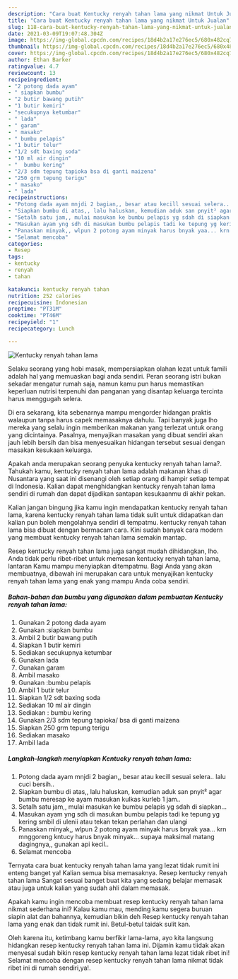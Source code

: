 ```yaml
---
description: "Cara buat Kentucky renyah tahan lama yang nikmat Untuk Jualan"
title: "Cara buat Kentucky renyah tahan lama yang nikmat Untuk Jualan"
slug: 118-cara-buat-kentucky-renyah-tahan-lama-yang-nikmat-untuk-jualan
date: 2021-03-09T19:07:48.304Z
image: https://img-global.cpcdn.com/recipes/18d4b2a17e276ec5/680x482cq70/kentucky-renyah-tahan-lama-foto-resep-utama.jpg
thumbnail: https://img-global.cpcdn.com/recipes/18d4b2a17e276ec5/680x482cq70/kentucky-renyah-tahan-lama-foto-resep-utama.jpg
cover: https://img-global.cpcdn.com/recipes/18d4b2a17e276ec5/680x482cq70/kentucky-renyah-tahan-lama-foto-resep-utama.jpg
author: Ethan Barker
ratingvalue: 4.7
reviewcount: 13
recipeingredient:
- "2 potong dada ayam"
- " siapkan bumbu"
- "2 butir bawang putih"
- "1 butir kemiri"
- "secukupnya ketumbar"
- " lada"
- " garam"
- " masako"
- " bumbu pelapis"
- "1 butir telur"
- "1/2 sdt baxing soda"
- "10 ml air dingin"
- "  bumbu kering"
- "2/3 sdm tepung tapioka bsa di ganti maizena"
- "250 grm tepung terigu"
- " masako"
- " lada"
recipeinstructions:
- "Potong dada ayam mnjdi 2 bagian,, besar atau kecill sesuai selera.. lalu cuci bersih.."
- "Siapkan bumbu di atas,, lalu haluskan, kemudian aduk san pnyit² agar bumbu meresap ke ayam masukan kulkas kurleb 1 jam.."
- "Setalh satu jam,, mulai masukan ke bumbu pelapis yg sdah di siapkan..."
- "Masukan ayam yng sdh di masukan bumbu pelapis tadi ke tepung yg kering smbil di ulenii atau tekan tekan perlahan dan ulangi"
- "Panaskan minyak,, wlpun 2 potong ayam minyak harus bnyak yaa... krn mnggoreng kntucy harus bnyak minyak... supaya maksimal matang dagingnya,, gunakan api kecil.."
- "Selamat mencoba"
categories:
- Resep
tags:
- kentucky
- renyah
- tahan

katakunci: kentucky renyah tahan 
nutrition: 252 calories
recipecuisine: Indonesian
preptime: "PT31M"
cooktime: "PT46M"
recipeyield: "1"
recipecategory: Lunch

---
```



![Kentucky renyah tahan lama](https://img-global.cpcdn.com/recipes/18d4b2a17e276ec5/680x482cq70/kentucky-renyah-tahan-lama-foto-resep-utama.jpg)

Selaku seorang yang hobi masak, mempersiapkan olahan lezat untuk famili adalah hal yang memuaskan bagi anda sendiri. Peran seorang istri bukan sekadar mengatur rumah saja, namun kamu pun harus memastikan keperluan nutrisi terpenuhi dan panganan yang disantap keluarga tercinta harus menggugah selera.

Di era  sekarang, kita sebenarnya mampu mengorder hidangan praktis walaupun tanpa harus capek memasaknya dahulu. Tapi banyak juga lho mereka yang selalu ingin memberikan makanan yang terlezat untuk orang yang dicintainya. Pasalnya, menyajikan masakan yang dibuat sendiri akan jauh lebih bersih dan bisa menyesuaikan hidangan tersebut sesuai dengan masakan kesukaan keluarga. 



Apakah anda merupakan seorang penyuka kentucky renyah tahan lama?. Tahukah kamu, kentucky renyah tahan lama adalah makanan khas di Nusantara yang saat ini disenangi oleh setiap orang di hampir setiap tempat di Indonesia. Kalian dapat menghidangkan kentucky renyah tahan lama sendiri di rumah dan dapat dijadikan santapan kesukaanmu di akhir pekan.

Kalian jangan bingung jika kamu ingin mendapatkan kentucky renyah tahan lama, karena kentucky renyah tahan lama tidak sulit untuk didapatkan dan kalian pun boleh mengolahnya sendiri di tempatmu. kentucky renyah tahan lama bisa dibuat dengan bermacam cara. Kini sudah banyak cara modern yang membuat kentucky renyah tahan lama semakin mantap.

Resep kentucky renyah tahan lama juga sangat mudah dihidangkan, lho. Anda tidak perlu ribet-ribet untuk memesan kentucky renyah tahan lama, lantaran Kamu mampu menyiapkan ditempatmu. Bagi Anda yang akan membuatnya, dibawah ini merupakan cara untuk menyajikan kentucky renyah tahan lama yang enak yang mampu Anda coba sendiri.

<!--inarticleads1-->

##### Bahan-bahan dan bumbu yang digunakan dalam pembuatan Kentucky renyah tahan lama:

1. Gunakan 2 potong dada ayam
1. Gunakan  :siapkan bumbu
1. Ambil 2 butir bawang putih
1. Siapkan 1 butir kemiri
1. Sediakan secukupnya ketumbar
1. Gunakan  lada
1. Gunakan  garam
1. Ambil  masako
1. Gunakan  :bumbu pelapis
1. Ambil 1 butir telur
1. Siapkan 1/2 sdt baxing soda
1. Sediakan 10 ml air dingin
1. Sediakan  : bumbu kering
1. Gunakan 2/3 sdm tepung tapioka/ bsa di ganti maizena
1. Siapkan 250 grm tepung terigu
1. Sediakan  masako
1. Ambil  lada




<!--inarticleads2-->

##### Langkah-langkah menyiapkan Kentucky renyah tahan lama:

1. Potong dada ayam mnjdi 2 bagian,, besar atau kecill sesuai selera.. lalu cuci bersih..
1. Siapkan bumbu di atas,, lalu haluskan, kemudian aduk san pnyit² agar bumbu meresap ke ayam masukan kulkas kurleb 1 jam..
1. Setalh satu jam,, mulai masukan ke bumbu pelapis yg sdah di siapkan...
1. Masukan ayam yng sdh di masukan bumbu pelapis tadi ke tepung yg kering smbil di ulenii atau tekan tekan perlahan dan ulangi
1. Panaskan minyak,, wlpun 2 potong ayam minyak harus bnyak yaa... krn mnggoreng kntucy harus bnyak minyak... supaya maksimal matang dagingnya,, gunakan api kecil..
1. Selamat mencoba




Ternyata cara buat kentucky renyah tahan lama yang lezat tidak rumit ini enteng banget ya! Kalian semua bisa memasaknya. Resep kentucky renyah tahan lama Sangat sesuai banget buat kita yang sedang belajar memasak atau juga untuk kalian yang sudah ahli dalam memasak.

Apakah kamu ingin mencoba membuat resep kentucky renyah tahan lama nikmat sederhana ini? Kalau kamu mau, mending kamu segera buruan siapin alat dan bahannya, kemudian bikin deh Resep kentucky renyah tahan lama yang enak dan tidak rumit ini. Betul-betul taidak sulit kan. 

Oleh karena itu, ketimbang kamu berfikir lama-lama, ayo kita langsung hidangkan resep kentucky renyah tahan lama ini. Dijamin kamu tiidak akan menyesal sudah bikin resep kentucky renyah tahan lama lezat tidak ribet ini! Selamat mencoba dengan resep kentucky renyah tahan lama nikmat tidak ribet ini di rumah sendiri,ya!.

